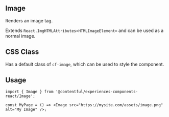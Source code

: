 ## Image

Renders an image tag.

Extends `React.ImgHTMLAttributes<HTMLImageElement>` and can be used as a normal image.

## CSS Class

Has a default class of `cf-image`, which can be used to style the component.

## Usage

```tsx
import { Image } from '@contentful/experiences-components-react/Image';

const MyPage = () => <Image src="https://mysite.com/assets/image.png" alt="My Image" />;
```
